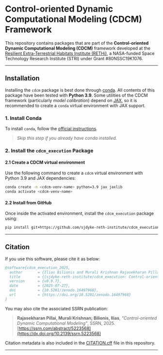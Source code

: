 # Control-oriented Dynamic Computational Modeling (CDCM) Framework

This repository contains packages that are part of the **Control-oriented Dynamic Computational Modeling (CDCM)** framework developed at the [Resilient Extra-Terrestrial Habitats Institute (RETHi)](https://rethi.nd.edu), a NASA-funded Space Technology Research Institute (STRI) under Grant #80NSSC19K1076.

---

## Installation

Installing the `cdcm` package is best done through [conda](https://docs.conda.io/en/latest/). All contents of this package have been tested with **Python 3.9**. Some utilities of the CDCM framework (particularly *model calibration*) depend on [JAX](https://github.com/google/jax), so it is recommended to create a `conda` virtual environment with JAX support.

### 1. Install Conda

To install `conda`, follow the [official instructions](https://conda.io/docs/user-guide/install/).

> _Skip this step if you already have conda installed._

### 2. Install the `cdcm_execution` Package

#### 2.1 Create a CDCM virtual environment

Use the following command to create a `cdcm` virtual environment with Python 3.9 and JAX dependencies:

```bash
conda create -n <cdcm-venv-name> python=3.9 jax jaxlib
conda activate <cdcm-venv-name>
```

#### 2.2 Install from GitHub

Once inside the activated environment, install the `cdcm_execution` package using:

```bash
pip install git+https://github.com/sjdyke-reth-institute/cdcm_execution
```

---

## Citation

If you use this software, please cite it as below:

```bibtex
@software{cdcm_execution_2025,
  author       = {Ilias Bilionis and Murali Krishnan Rajasekharan Pillai},
  title        = {{sjdyke-reth-institute/cdcm_execution: Control-oriented Dynamic Computational Modeling (CDCM) Execution Language}},
  version      = {v0.9.7},
  date         = {2025-07-27},
  doi          = {10.5281/zenodo.16497968},
  url          = {https://doi.org/10.5281/zenodo.16497968}
}
```

You may also cite the associated SSRN publication:

> **Rajasekharan Pillai, Murali Krishnan; Bilionis, Ilias**, *"Control-oriented Dynamic Computational Modeling"*, SSRN, 2025. [https://ssrn.com/abstract/5223568](https://dx.doi.org/10.2139/ssrn.5223568)

Citation metadata is also included in the [CITATION.cff](./CITATION.cff) file in this repository.

---